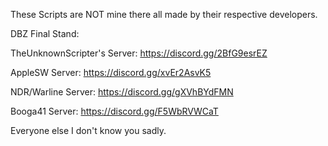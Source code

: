These Scripts are NOT mine there all made by their respective developers.

DBZ Final Stand:

TheUnknownScripter's Server:
https://discord.gg/2BfG9esrEZ

AppleSW Server:
https://discord.gg/xvEr2AsvK5

NDR/Warline Server:
https://discord.gg/gXVhBYdFMN

Booga41 Server:
https://discord.gg/F5WbRVWCaT

Everyone else I don't know you sadly.
